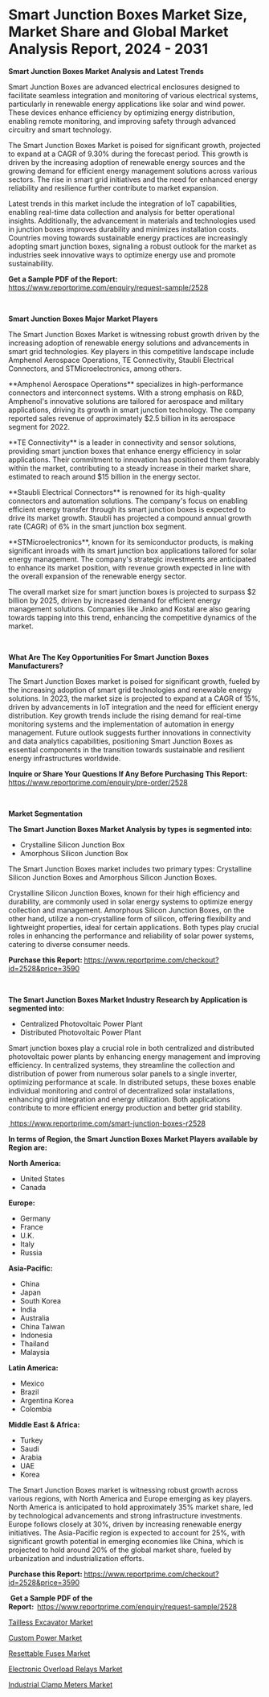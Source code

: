 <p><h1>Smart Junction Boxes Market Size, Market Share and Global Market Analysis Report, 2024 - 2031</h1></p><p><strong>Smart Junction Boxes Market Analysis and Latest Trends</strong></p>
<p><p>Smart Junction Boxes are advanced electrical enclosures designed to facilitate seamless integration and monitoring of various electrical systems, particularly in renewable energy applications like solar and wind power. These devices enhance efficiency by optimizing energy distribution, enabling remote monitoring, and improving safety through advanced circuitry and smart technology.</p><p>The Smart Junction Boxes Market is poised for significant growth, projected to expand at a CAGR of 9.30% during the forecast period. This growth is driven by the increasing adoption of renewable energy sources and the growing demand for efficient energy management solutions across various sectors. The rise in smart grid initiatives and the need for enhanced energy reliability and resilience further contribute to market expansion.</p><p>Latest trends in this market include the integration of IoT capabilities, enabling real-time data collection and analysis for better operational insights. Additionally, the advancement in materials and technologies used in junction boxes improves durability and minimizes installation costs. Countries moving towards sustainable energy practices are increasingly adopting smart junction boxes, signaling a robust outlook for the market as industries seek innovative ways to optimize energy use and promote sustainability.</p></p>
<p><strong>Get a Sample PDF of the Report:&nbsp;</strong> <a href="https://www.reportprime.com/enquiry/request-sample/2528">https://www.reportprime.com/enquiry/request-sample/2528</a></p>
<p>&nbsp;</p>
<p><strong>Smart Junction Boxes Major Market Players</strong></p>
<p><p>The Smart Junction Boxes Market is witnessing robust growth driven by the increasing adoption of renewable energy solutions and advancements in smart grid technologies. Key players in this competitive landscape include Amphenol Aerospace Operations, TE Connectivity, Staubli Electrical Connectors, and STMicroelectronics, among others.</p><p>**Amphenol Aerospace Operations** specializes in high-performance connectors and interconnect systems. With a strong emphasis on R&D, Amphenol's innovative solutions are tailored for aerospace and military applications, driving its growth in smart junction technology. The company reported sales revenue of approximately $2.5 billion in its aerospace segment for 2022.</p><p>**TE Connectivity** is a leader in connectivity and sensor solutions, providing smart junction boxes that enhance energy efficiency in solar applications. Their commitment to innovation has positioned them favorably within the market, contributing to a steady increase in their market share, estimated to reach around $15 billion in the energy sector.</p><p>**Staubli Electrical Connectors** is renowned for its high-quality connectors and automation solutions. The company's focus on enabling efficient energy transfer through its smart junction boxes is expected to drive its market growth. Staubli has projected a compound annual growth rate (CAGR) of 6% in the smart junction box segment.</p><p>**STMicroelectronics**, known for its semiconductor products, is making significant inroads with its smart junction box applications tailored for solar energy management. The company's strategic investments are anticipated to enhance its market position, with revenue growth expected in line with the overall expansion of the renewable energy sector.</p><p>The overall market size for smart junction boxes is projected to surpass $2 billion by 2025, driven by increased demand for efficient energy management solutions. Companies like Jinko and Kostal are also gearing towards tapping into this trend, enhancing the competitive dynamics of the market.</p></p>
<p>&nbsp;</p>
<p><strong>What Are The Key Opportunities For Smart Junction Boxes Manufacturers?</strong></p>
<p><p>The Smart Junction Boxes market is poised for significant growth, fueled by the increasing adoption of smart grid technologies and renewable energy solutions. In 2023, the market size is projected to expand at a CAGR of 15%, driven by advancements in IoT integration and the need for efficient energy distribution. Key growth trends include the rising demand for real-time monitoring systems and the implementation of automation in energy management. Future outlook suggests further innovations in connectivity and data analytics capabilities, positioning Smart Junction Boxes as essential components in the transition towards sustainable and resilient energy infrastructures worldwide.</p></p>
<p><strong>Inquire or Share Your Questions If Any Before Purchasing This Report:</strong> <a href="https://www.reportprime.com/enquiry/pre-order/2528">https://www.reportprime.com/enquiry/pre-order/2528</a></p>
<p>&nbsp;</p>
<p><strong>Market Segmentation</strong></p>
<p><strong>The Smart Junction Boxes Market Analysis by types is segmented into:</strong></p>
<p><ul><li>Crystalline Silicon Junction Box</li><li>Amorphous Silicon Junction Box</li></ul></p>
<p><p>The Smart Junction Boxes market includes two primary types: Crystalline Silicon Junction Boxes and Amorphous Silicon Junction Boxes. </p><p>Crystalline Silicon Junction Boxes, known for their high efficiency and durability, are commonly used in solar energy systems to optimize energy collection and management. Amorphous Silicon Junction Boxes, on the other hand, utilize a non-crystalline form of silicon, offering flexibility and lightweight properties, ideal for certain applications. Both types play crucial roles in enhancing the performance and reliability of solar power systems, catering to diverse consumer needs.</p></p>
<p><strong>Purchase this Report:&nbsp;</strong><a href="https://www.reportprime.com/checkout?id=2528&price=3590">https://www.reportprime.com/checkout?id=2528&price=3590</a></p>
<p>&nbsp;</p>
<p><strong>The Smart Junction Boxes Market Industry Research by Application is segmented into:</strong></p>
<p><ul><li>Centralized Photovoltaic Power Plant</li><li>Distributed Photovoltaic Power Plant</li></ul></p>
<p><p>Smart junction boxes play a crucial role in both centralized and distributed photovoltaic power plants by enhancing energy management and improving efficiency. In centralized systems, they streamline the collection and distribution of power from numerous solar panels to a single inverter, optimizing performance at scale. In distributed setups, these boxes enable individual monitoring and control of decentralized solar installations, enhancing grid integration and energy utilization. Both applications contribute to more efficient energy production and better grid stability.</p></p>
<p><a href="https://www.reportprime.com/smart-junction-boxes-r2528">&nbsp;https://www.reportprime.com/smart-junction-boxes-r2528</a></p>
<p><strong>In terms of Region, the Smart Junction Boxes Market Players available by Region are:</strong></p>
<p>
    <p> <strong> North America: </strong>
        <ul>
            <li>United States</li>
            <li>Canada</li>
        </ul>
        </p> 
    <p> <strong> Europe: </strong>
        <ul>
            <li>Germany</li>
            <li>France</li>
            <li>U.K.</li>
            <li>Italy</li>
            <li>Russia</li>
        </ul>
        </p> 
    <p> <strong> Asia-Pacific: </strong>
        <ul>
            <li>China</li>
            <li>Japan</li>
            <li>South Korea</li>
            <li>India</li>
            <li>Australia</li>
            <li>China Taiwan</li>
            <li>Indonesia</li>
            <li>Thailand</li>
            <li>Malaysia</li>
        </ul>
        </p> 
    <p> <strong> Latin America: </strong>
        <ul>
            <li>Mexico</li>
            <li>Brazil</li>
            <li>Argentina Korea</li>
            <li>Colombia</li>
        </ul>
        </p> 
    <p> <strong> Middle East & Africa: </strong>
        <ul>
            <li>Turkey</li>
            <li>Saudi</li>
            <li>Arabia</li>
            <li>UAE</li>
            <li>Korea</li>
        </ul>
    </p>
    </p>
<p><p>The Smart Junction Boxes market is witnessing robust growth across various regions, with North America and Europe emerging as key players. North America is anticipated to hold approximately 35% market share, led by technological advancements and strong infrastructure investments. Europe follows closely at 30%, driven by increasing renewable energy initiatives. The Asia-Pacific region is expected to account for 25%, with significant growth potential in emerging economies like China, which is projected to hold around 20% of the global market share, fueled by urbanization and industrialization efforts.</p></p>
<p><strong>Purchase this Report: </strong><a href="https://www.reportprime.com/checkout?id=2528&price=3590">https://www.reportprime.com/checkout?id=2528&price=3590</a></p>
<p>&nbsp;<strong>Get a Sample PDF of the Report:&nbsp;&nbsp;</strong><a href="https://www.reportprime.com/enquiry/request-sample/2528">https://www.reportprime.com/enquiry/request-sample/2528</a></p>
<p><strong></strong></p>
<p><p><a href="https://issuu.com/reportprime-2/docs/tailless-excavator-market-size-2030_5581793975ce29">Tailless Excavator Market</a></p><p><a href="https://github.com/ChiragRp1/Market-Research-Report-List-6/blob/main/custom-power-market.md">Custom Power Market</a></p><p><a href="https://www.linkedin.com/pulse/resettable-fuses-market-share-analysis-growth-trends-forecasts-fprnf?trackingId=Gdc2vrRIQAauEX1hA2M8mA%3D%3D">Resettable Fuses Market</a></p><p><a href="https://www.linkedin.com/pulse/exploring-electronic-overload-relays-market-dynamics-revenue-jvjgf?trackingId=%2BW9Xx4ggRa%2B4uHu2Xroriw%3D%3D">Electronic Overload Relays Market</a></p><p><a href="https://issuu.com/reportprime-2/docs/industrial-clamp-meters-market-size_28237f65458cf6">Industrial Clamp Meters Market</a></p></p>